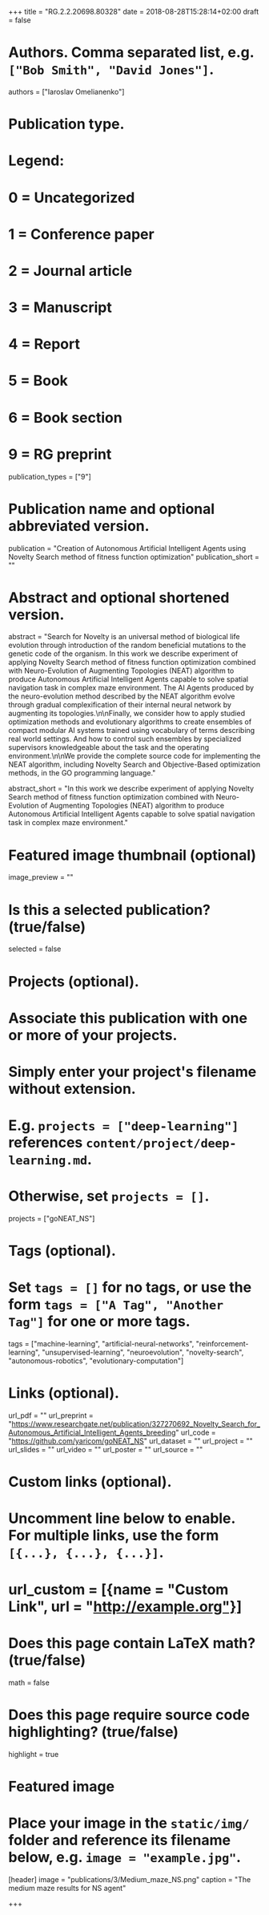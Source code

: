 +++
title = "RG.2.2.20698.80328"
date = 2018-08-28T15:28:14+02:00
draft = false

# Authors. Comma separated list, e.g. `["Bob Smith", "David Jones"]`.
authors = ["Iaroslav Omelianenko"]

# Publication type.
# Legend:
# 0 = Uncategorized
# 1 = Conference paper
# 2 = Journal article
# 3 = Manuscript
# 4 = Report
# 5 = Book
# 6 = Book section
# 9 = RG preprint
publication_types = ["9"]

# Publication name and optional abbreviated version.
publication = "Creation of Autonomous Artificial Intelligent Agents using Novelty Search method of fitness function optimization"
publication_short = ""

# Abstract and optional shortened version.
abstract = "Search for Novelty is an universal method of biological life evolution through introduction of the random beneficial mutations to the genetic code of the organism. In this work we describe experiment of applying Novelty Search method of fitness function optimization combined with Neuro-Evolution of Augmenting Topologies (NEAT) algorithm to produce Autonomous Artificial Intelligent Agents capable to solve spatial navigation task in complex maze environment. The AI Agents produced by the neuro-evolution method described by the NEAT algorithm evolve through gradual complexification of their internal neural network by augmenting its topologies.\n\nFinally, we consider how to apply studied optimization methods and evolutionary algorithms to create ensembles of compact modular AI systems trained using vocabulary of terms describing real world settings. And how to control such ensembles by specialized supervisors knowledgeable about the task and the operating environment.\n\nWe provide the complete source code for implementing the NEAT algorithm, including Novelty Search and Objective-Based optimization methods, in the GO programming language."

abstract_short = "In this work we describe experiment of applying Novelty Search method of fitness function optimization combined with Neuro-Evolution of Augmenting Topologies (NEAT) algorithm to produce Autonomous Artificial Intelligent Agents capable to solve spatial navigation task in complex maze environment."

# Featured image thumbnail (optional)
image_preview = ""

# Is this a selected publication? (true/false)
selected = false

# Projects (optional).
#   Associate this publication with one or more of your projects.
#   Simply enter your project's filename without extension.
#   E.g. `projects = ["deep-learning"]` references `content/project/deep-learning.md`.
#   Otherwise, set `projects = []`.
projects = ["goNEAT_NS"]

# Tags (optional).
#   Set `tags = []` for no tags, or use the form `tags = ["A Tag", "Another Tag"]` for one or more tags.
tags = ["machine-learning", "artificial-neural-networks", "reinforcement-learning", "unsupervised-learning", "neuroevolution", "novelty-search", "autonomous-robotics", "evolutionary-computation"]

# Links (optional).
url_pdf = ""
url_preprint = "https://www.researchgate.net/publication/327270692_Novelty_Search_for_Autonomous_Artificial_Intelligent_Agents_breeding"
url_code = "https://github.com/yaricom/goNEAT_NS"
url_dataset = ""
url_project = ""
url_slides = ""
url_video = ""
url_poster = ""
url_source = ""

# Custom links (optional).
#   Uncomment line below to enable. For multiple links, use the form `[{...}, {...}, {...}]`.
# url_custom = [{name = "Custom Link", url = "http://example.org"}]

# Does this page contain LaTeX math? (true/false)
math = false

# Does this page require source code highlighting? (true/false)
highlight = true

# Featured image
# Place your image in the `static/img/` folder and reference its filename below, e.g. `image = "example.jpg"`.
[header]
image = "publications/3/Medium_maze_NS.png"
caption = "The medium maze results for NS agent"

+++
